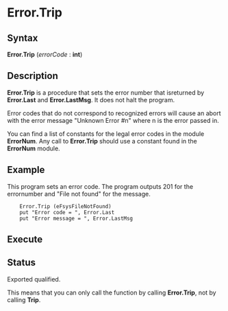 
# Error.Trip

## Syntax
**Error.Trip** (_errorCode_ : **int**)

## Description
**Error.Trip** is a procedure that sets the error number that isreturned by **Error.Last** and **Error.LastMsg**. It does  not halt the program.

Error codes that do not correspond to recognized errors will cause an abort with the error message "Unknown Error #n" where n is the error passed in.

You can find a list of constants for the legal error codes in the module **ErrorNum**. Any call to **Error.Trip** should use a constant found in the **ErrorNum** module.


## Example
This program sets an error code. The program outputs 201 for the errornumber and "File not found" for the message.

        Error.Trip (eFsysFileNotFound)
        put "Error code = ", Error.Last
        put "Error message = ", Error.LastMsg
## Execute



## Status
Exported qualified.

This means that you can only call the function by calling **Error.Trip**, not by calling **Trip**.

